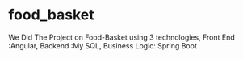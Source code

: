 # food_basket
We Did The Project on Food-Basket using 3 technologies, Front End :Angular, Backend :My SQL, Business Logic: Spring Boot 
